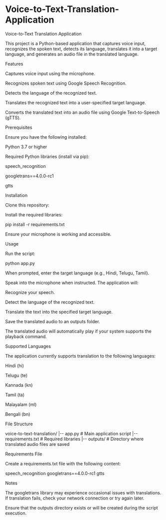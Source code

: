 # Voice-to-Text-Translation-Application
Voice-to-Text Translation Application

This project is a Python-based application that captures voice input, recognizes the spoken text, detects its language, translates it into a target language, and generates an audio file in the translated language.

Features

Captures voice input using the microphone.

Recognizes spoken text using Google Speech Recognition.

Detects the language of the recognized text.

Translates the recognized text into a user-specified target language.

Converts the translated text into an audio file using Google Text-to-Speech (gTTS).

Prerequisites

Ensure you have the following installed:

Python 3.7 or higher

Required Python libraries (install via pip):

speech_recognition

googletrans==4.0.0-rc1

gtts

Installation

Clone this repository:

Install the required libraries:

pip install -r requirements.txt

Ensure your microphone is working and accessible.

Usage

Run the script:

python app.py

When prompted, enter the target language (e.g., Hindi, Telugu, Tamil).

Speak into the microphone when instructed. The application will:

Recognize your speech.

Detect the language of the recognized text.

Translate the text into the specified target language.

Save the translated audio to an outputs folder.

The translated audio will automatically play if your system supports the playback command.

Supported Languages

The application currently supports translation to the following languages:

Hindi (hi)

Telugu (te)

Kannada (kn)

Tamil (ta)

Malayalam (ml)

Bengali (bn)

File Structure

voice-to-text-translation/
|-- app.py              # Main application script
|-- requirements.txt    # Required libraries
|-- outputs/            # Directory where translated audio files are saved

Requirements File

Create a requirements.txt file with the following content:

speech_recognition
googletrans==4.0.0-rc1
gtts

Notes

The googletrans library may experience occasional issues with translations. If translation fails, check your network connection or try again later.

Ensure that the outputs directory exists or will be created during the script execution.
